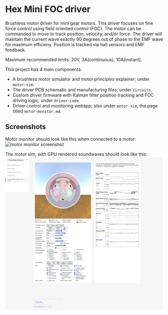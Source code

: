 Hex Mini FOC driver
===================

Brushless motor driver for mini gear motors. This driver focuses on fine force control
using field oriented control (FOC). The motor can be commanded to move to track position, 
velocity, and/or force. The driver will maintain the current wave exactly 90 degrees out
of phase to the EMF wave for maximum efficieny. Position is tracked via hall sensors and
EMF feedback.

Maximum recommended limits: 20V, 3A(continuous), 10A(instant).

This project has 4 main components:
* A brushless motor simulator and motor principles explainer; under `motor-sim`.
* The driver PCB schematic and manufacturing files; under `circuits`.
* Custom driver firmware with Kalman filter position tracking and FOC driving logic; under `driver-code`.
* Driver control and monitoring webapp; also under `motor-sim`, the page titled `motor-monitor.md`.

Screenshots
-----------

Motor monitor should look like this when connected to a motor: ![motor monitor screenshot](media/screenshot_motor_monitor.png)

The motor sim, with GPU rendered soundwaves should look like this: ![motor sim screenshot](media/screenshot_understanding_3_phase_motors.png)

